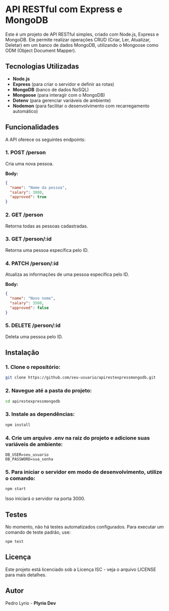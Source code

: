 # API RESTful com Express e MongoDB

Este é um projeto de API RESTful simples, criado com Node.js, Express e MongoDB. Ele permite realizar operações CRUD (Criar, Ler, Atualizar, Deletar) em um banco de dados MongoDB, utilizando o Mongoose como ODM (Object Document Mapper).

## Tecnologias Utilizadas

- **Node.js**
- **Express** (para criar o servidor e definir as rotas)
- **MongoDB** (banco de dados NoSQL)
- **Mongoose** (para interagir com o MongoDB)
- **Dotenv** (para gerenciar variáveis de ambiente)
- **Nodemon** (para facilitar o desenvolvimento com recarregamento automático)

## Funcionalidades

A API oferece os seguintes endpoints:

### 1. **POST /person**
Cria uma nova pessoa.

**Body:**
```json
{
  "name": "Nome da pessoa",
  "salary": 3000,
  "approved": true
}
```

### 2. **GET /person**
Retorna todas as pessoas cadastradas.

### 3. **GET /person/:id**
Retorna uma pessoa específica pelo ID.

### 4. **PATCH /person/:id**
Atualiza as informações de uma pessoa específica pelo ID.

**Body:**
```json
{
  "name": "Novo nome",
  "salary": 3500,
  "approved": false
}
```

### 5. **DELETE /person/:id**
Deleta uma pessoa pelo ID.

## Instalação

### 1. Clone o repositório:
```bash
git clone https://github.com/seu-usuario/apirestexpressmongodb.git
```

### 2. Navegue até a pasta do projeto:
```bash
cd apirestexpressmongodb
```

### 3. Instale as dependências:
```bash
npm install
```

### 4. Crie um arquivo .env na raiz do projeto e adicione suas variáveis de ambiente:
```.env
DB_USER=seu_usuario
DB_PASSWORD=sua_senha
```

### 5. Para iniciar o servidor em modo de desenvolvimento, utilize o comando:
```bash
npm start
```
Isso iniciará o servidor na porta 3000.



## Testes

No momento, não há testes automatizados configurados. Para executar um comando de teste padrão, use:
```baah
npm test
```

## Licença

Este projeto está licenciado sob a Licença ISC - veja o arquivo LICENSE para mais detalhes.

## Autor

Pedro Lyrio - **Plyrio Dev**

